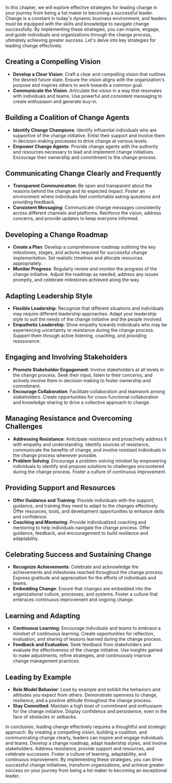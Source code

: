 
In this chapter, we will explore effective strategies for leading change in your journey from being a list maker to becoming a successful leader. Change is a constant in today's dynamic business environment, and leaders must be equipped with the skills and knowledge to navigate change successfully. By implementing these strategies, you can inspire, engage, and guide individuals and organizations through the change process, ultimately achieving greater success. Let's delve into key strategies for leading change effectively.

Creating a Compelling Vision
----------------------------

* **Develop a Clear Vision**: Craft a clear and compelling vision that outlines the desired future state. Ensure the vision aligns with the organization's purpose and inspires others to work towards a common goal.
* **Communicate the Vision**: Articulate the vision in a way that resonates with individuals and teams. Use powerful and consistent messaging to create enthusiasm and generate buy-in.

Building a Coalition of Change Agents
-------------------------------------

* **Identify Change Champions**: Identify influential individuals who are supportive of the change initiative. Enlist their support and involve them in decision-making processes to drive change at various levels.
* **Empower Change Agents**: Provide change agents with the authority and resources necessary to lead and implement change initiatives. Encourage their ownership and commitment to the change process.

Communicating Change Clearly and Frequently
-------------------------------------------

* **Transparent Communication**: Be open and transparent about the reasons behind the change and its expected impact. Foster an environment where individuals feel comfortable asking questions and providing feedback.
* **Consistent Messaging**: Communicate change messages consistently across different channels and platforms. Reinforce the vision, address concerns, and provide updates to keep everyone informed.

Developing a Change Roadmap
---------------------------

* **Create a Plan**: Develop a comprehensive roadmap outlining the key milestones, stages, and actions required for successful change implementation. Set realistic timelines and allocate resources appropriately.
* **Monitor Progress**: Regularly review and monitor the progress of the change initiative. Adjust the roadmap as needed, address any issues promptly, and celebrate milestones achieved along the way.

Adapting Leadership Style
-------------------------

* **Flexible Leadership**: Recognize that different situations and individuals may require different leadership approaches. Adapt your leadership style to suit the needs of the change initiative and the people involved.
* **Empathetic Leadership**: Show empathy towards individuals who may be experiencing uncertainty or resistance during the change process. Support them through active listening, coaching, and providing reassurance.

Engaging and Involving Stakeholders
-----------------------------------

* **Promote Stakeholder Engagement**: Involve stakeholders at all levels in the change process. Seek their input, listen to their concerns, and actively involve them in decision-making to foster ownership and commitment.
* **Encourage Collaboration**: Facilitate collaboration and teamwork among stakeholders. Create opportunities for cross-functional collaboration and knowledge sharing to drive a collective approach to change.

Managing Resistance and Overcoming Challenges
---------------------------------------------

* **Addressing Resistance**: Anticipate resistance and proactively address it with empathy and understanding. Identify sources of resistance, communicate the benefits of change, and involve resistant individuals in the change process whenever possible.
* **Problem Solving**: Encourage a problem-solving mindset by empowering individuals to identify and propose solutions to challenges encountered during the change process. Foster a culture of continuous improvement.

Providing Support and Resources
-------------------------------

* **Offer Guidance and Training**: Provide individuals with the support, guidance, and training they need to adapt to the changes effectively. Offer resources, tools, and development opportunities to enhance skills and confidence.
* **Coaching and Mentoring**: Provide individualized coaching and mentoring to help individuals navigate the change process. Offer guidance, feedback, and encouragement to build resilience and adaptability.

Celebrating Success and Sustaining Change
-----------------------------------------

* **Recognize Achievements**: Celebrate and acknowledge the achievements and milestones reached throughout the change process. Express gratitude and appreciation for the efforts of individuals and teams.
* **Embedding Change**: Ensure that changes are embedded into the organizational culture, processes, and systems. Foster a culture that embraces continuous improvement and ongoing change.

Learning and Adapting
---------------------

* **Continuous Learning**: Encourage individuals and teams to embrace a mindset of continuous learning. Create opportunities for reflection, evaluation, and sharing of lessons learned during the change process.
* **Feedback and Evaluation**: Seek feedback from stakeholders and evaluate the effectiveness of the change initiative. Use insights gained to make adjustments, refine strategies, and continuously improve change management practices.

Leading by Example
------------------

* **Role Model Behavior**: Lead by example and exhibit the behaviors and attitudes you expect from others. Demonstrate openness to change, resilience, and a positive attitude throughout the change process.
* **Stay Committed**: Maintain a high level of commitment and enthusiasm for the change initiative. Display confidence and persistence, even in the face of obstacles or setbacks.

In conclusion, leading change effectively requires a thoughtful and strategic approach. By creating a compelling vision, building a coalition, and communicating change clearly, leaders can inspire and engage individuals and teams. Develop a change roadmap, adapt leadership styles, and involve stakeholders. Address resistance, provide support and resources, and celebrate successes. Foster a culture of learning, adaptability, and continuous improvement. By implementing these strategies, you can drive successful change initiatives, transform organizations, and achieve greater success on your journey from being a list maker to becoming an exceptional leader.
